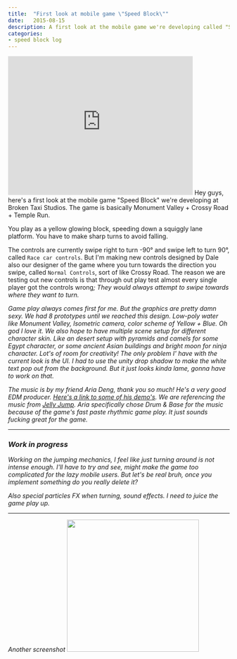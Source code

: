 ```yaml
---
title:  "First look at mobile game \"Speed Block\""
date:   2015-08-15
description: A first look at the mobile game we're developing called "Speed Block".
categories:
- speed block log
---
```

<iframe width="420" height="315" src="https://www.youtube.com/embed/9pSojwQl19w" frameborder="0" allowfullscreen></iframe> 
Hey guys, here's a first look at the mobile game "Speed Block" we're developing at Broken Taxi Studios. The game is basically Monument Valley + Crossy Road + Temple Run.

You play as a yellow glowing block, speeding down a squiggly lane platform. You have to make sharp turns to avoid falling.

The controls are currently swipe right to turn -90° and swipe left to turn 90°, called `Race car controls`. But I'm making new controls designed by Dale also our designer of the game where you turn towards the direction you swipe, called `Normal Controls`, sort of like Crossy Road. The reason we are testing out new controls is that through out play test almost every single player got the controls wrong<i class="twitch FailFish"/>; They would always attempt to swipe towards where they want to turn. 

Game play always comes first for me. But the graphics are pretty damn sexy<i class="twitch Kreygasm"/>. We had 8 prototypes until we reached this design. Low-poly water like Monument Valley, Isometric camera, color scheme of Yellow + Blue. Oh god I love it. We also hope to have multiple scene setup for different character skin. Like an desert setup with pyramids and camels for some Egypt character, or some ancient Asian buildings and bright moon for ninja character. Lot's of room for creativity! The only problem I' have with the current look is the UI. I had to use the unity drop shadow to make the white text pop out from the background. But it just looks kinda lame, gonna have to work on that.

The music is by my friend Aria Deng, thank you so much! He's a very good EDM producer. [Here's a link to some of his demo's](arialink). We are referencing the music from [_Jelly Jump_](jellyjump). Aria specifically chose Drum & Base for the music because of the game's fast paste rhythmic game play. It just sounds fucking great for the game.

---

### Work in progress

Working on the jumping mechanics, I feel like just turning around is not intense enough. I'll have to try and see, might make the game too complicated for the lazy mobile users. But let's be real bruh, once you implement something do you really delete it?<i class="twitch Kappa"/>

Also special particles FX when turning, sound effects. I need to juice the game play up.

---

_Another screenshot_
<img src="http://i.imgur.com/SITVo9c.png" style="width: 300px;"/>

[arialink]: http://i.xiami.com/ariadeng/demo?spm=a1z1s.6632057.350708669.3.lMo8Gq
[jellyjump]: https://itunes.apple.com/us/app/jelly-jump/id955327604?mt=8